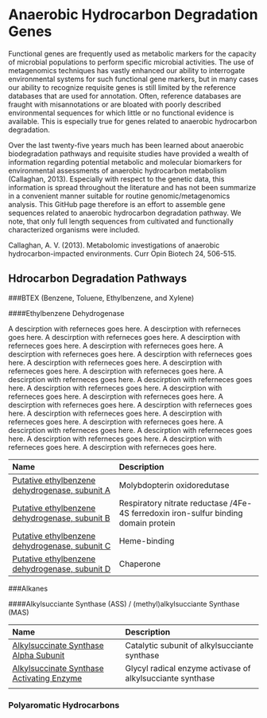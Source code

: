 # Anaerobic Hydrocarbon Degradation Genes


Functional genes are frequently used as metabolic markers for the capacity of microbial populations to perform specific microbial activities. The use of metagenomics techniques has vastly enhanced our ability to interrogate environmental systems for such functional gene markers, but in many cases our ability to recognize requisite genes is still limited by the reference databases that are used for annotation.  Often, reference databases are fraught with misannotations or are bloated with poorly described environmental sequences for which little or no functional evidence is available. This is especially true for genes related to anaerobic hydrocarbon degradation.  

Over the last twenty-five years much has been learned about anaerobic biodegradation pathways and requisite studies have provided a wealth of information regarding potential metabolic and molecular biomarkers for environmental assessments of anaerobic hydrocarbon metabolism (Callaghan, 2013). Especially with respect to the genetic data, this information is spread throughout the literature and has not been summarize in a convenient manner suitable for routine genomic/metagenomics analysis. 
This GitHub page therefore is an effort to assemble gene sequences related to anaerobic hydrocarbon degradation pathway. We note, that only full length sequences from cultivated and functionally characterized organisms were included.  

Callaghan, A. V. (2013). Metabolomic investigations of anaerobic hydrocarbon-impacted environments. Curr Opin Biotech 24, 506-515.

## Hdrocarbon Degradation Pathways

###BTEX (Benzene, Toluene, Ethylbenzene, and Xylene) 

####Ethylbenzene Dehydrogenase

A descirption with referneces goes here. A descirption with referneces goes here. A descirption with referneces goes here. A descirption with referneces goes here. A descirption with referneces goes here. A descirption with referneces goes here. A descirption with referneces goes here. A descirption with referneces goes here. A descirption with referneces goes here. A descirption with referneces goes here. A descirption with referneces goes here. A descirption with referneces goes here. A descirption with referneces goes here. A descirption with referneces goes here. A descirption with referneces goes here. A descirption with referneces goes here. A descirption with referneces goes here. A descirption with referneces goes here. A descirption with referneces goes here. A descirption with referneces goes here. A descirption with referneces goes here. A descirption with referneces goes here. A descirption with referneces goes here. A descirption with referneces goes here. A descirption with referneces goes here. 

 Name | Description |
 :--- | :---------- |
| [Putative ethylbenzene dehydrogenase, subunit A ](fasta_files/EbdA_list.md) | Molybdopterin oxidoredutase | [NT fasta]() | [AA fasta]() |
| [Putative ethylbenzene dehydrogenase, subunit B ]() | Respiratory nitrate reductase /4Fe-4S ferredoxin iron-sulfur binding domain protein | [NT fasta]() | [AA fasta]() |
| [Putative ethylbenzene dehydrogenase, subunit C ]() | Heme-binding | [NT fasta]() | [AA fasta]() |
| [Putative ethylbenzene dehydrogenase, subunit D ]() | Chaperone | [NT fasta]() | [AA fasta]() |

###Alkanes

####Alkylsucciante Synthase (ASS) / (methyl)alkylsucciante Synthase (MAS)

 Name | Description |
 :--- | :---------- |
| [Alkylsuccinate Synthase Alpha Subunit]() | Catalytic subunit of alkylsucciante synthase  |
| [Alkylsuccinate Synthase Activating Enzyme]() | Glycyl radical enzyme activase of alkylsucciante synthase|
| []() |  |

### Polyaromatic Hydrocarbons

